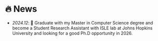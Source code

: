 # 🔥 News
- *2024.12*: 🎉 Graduate with my Master in Computer Science degree and become a Student Research Assistant with ISLE lab at Johns Hopkins University and looking for a good Ph.D opportunity in 2026.
